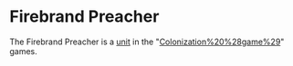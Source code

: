 # Firebrand Preacher

The Firebrand Preacher is a [unit](unit) in the "[Colonization%20%28game%29](Colonization)" games.